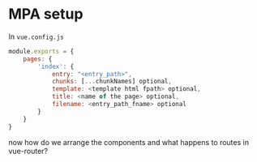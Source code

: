 # MPA setup

In `vue.config.js`

```js
module.exports = {
	pages: {
		'index': {
			entry: "<entry_path>",
			chunks: [...chunkNames] optional,
			template: <template html fpath> optional,
			title: <name of the page> optional,
			filename: <entry_path_fname> optional
		}
	}
}
```

now how do we arrange the components and what happens to routes in vue-router?
